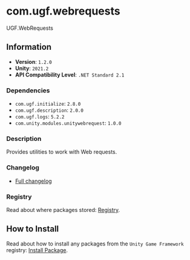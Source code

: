 # com.ugf.webrequests

UGF.WebRequests

## Information

- **Version**: `1.2.0`
- **Unity**: `2021.2`
- **API Compatibility Level**: `.NET Standard 2.1`

### Dependencies

- `com.ugf.initialize`: `2.8.0`
- `com.ugf.description`: `2.0.0`
- `com.ugf.logs`: `5.2.2`
- `com.unity.modules.unitywebrequest`: `1.0.0`


### Description

Provides utilities to work with Web requests.

### Changelog

- [Full changelog](changelog.md)

### Registry

Read about where packages stored: [Registry](https://github.com/unity-game-framework/organization/blob/main/docs/registry.md).

## How to Install

Read about how to install any packages from the `Unity Game Framework` registry: [Install Package](https://github.com/unity-game-framework/organization/blob/main/docs/install-packages.md).

